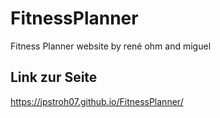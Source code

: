 # FitnessPlanner

Fitness Planner website by rené ohm and miguel

## Link zur Seite

https://jpstroh07.github.io/FitnessPlanner/
